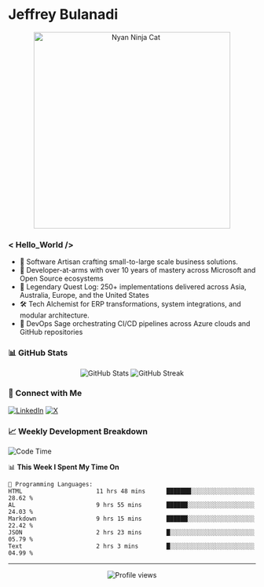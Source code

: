 # Jeffrey Bulanadi

<div align="center">
  <img src="https://www.nyan.cat/cats/nyaninja.gif" alt="Nyan Ninja Cat" width="400"/>
</div>

### < Hello_World />

- 🎨 Software Artisan crafting small-to-large scale business solutions.
- 💼 Developer-at-arms with over 10 years of mastery across Microsoft and Open Source ecosystems
- 🏢 Legendary Quest Log: 250+ implementations delivered across Asia, Australia, Europe, and the United States
- 🛠️ Tech Alchemist for ERP transformations, system integrations, and modular architecture.
- 🔄 DevOps Sage orchestrating CI/CD pipelines across Azure clouds and GitHub repositories

### 📊 GitHub Stats

<div align="center">
  <img src="https://github-readme-stats.vercel.app/api?username=jeffreybulanadi&show_icons=true&theme=tokyonight" alt="GitHub Stats" />
  <img src="https://github-readme-streak-stats.herokuapp.com/?user=jeffreybulanadi&theme=tokyonight" alt="GitHub Streak" />
</div>

### 🤝 Connect with Me

[![LinkedIn](https://img.shields.io/badge/LinkedIn-Connect-blue?style=for-the-badge&logo=linkedin)](https://linkedin.com/in/jeffreybulanadi)
[![X](https://img.shields.io/badge/Twitter-Follow-blue?style=for-the-badge&logo=twitter)](https://x.com/JeffreyBulanadi)

### 📈 Weekly Development Breakdown

<!--START_SECTION:waka-->
![Code Time](http://img.shields.io/badge/Code%20Time-313%20hrs%2029%20mins-blue)

📊 **This Week I Spent My Time On** 

```text
💬 Programming Languages: 
HTML                     11 hrs 48 mins      ███████░░░░░░░░░░░░░░░░░░   28.62 % 
AL                       9 hrs 55 mins       ██████░░░░░░░░░░░░░░░░░░░   24.03 % 
Markdown                 9 hrs 15 mins       ██████░░░░░░░░░░░░░░░░░░░   22.42 % 
JSON                     2 hrs 23 mins       █░░░░░░░░░░░░░░░░░░░░░░░░   05.79 % 
Text                     2 hrs 3 mins        █░░░░░░░░░░░░░░░░░░░░░░░░   04.99 % 
```


<!--END_SECTION:waka-->

---

<div align="center">
  <img src="https://komarev.com/ghpvc/?username=jeffreybulanadi&color=blue&style=flat-square" alt="Profile views" />
</div>
